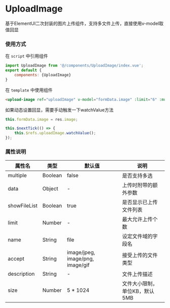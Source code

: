 # UploadImage
基于ElementUI二次封装的图片上传组件，支持多文件上传，直接使用v-model取值回显

### 使用方式

在 ``script`` 中引用组件 

```javascript
import UploadImage from '@/components/UploadImage/index.vue';
export default {
    components: {UploadImage}
}
```

在 ``template`` 中使用组件

```html
<upload-image ref="uploadImage" v-model="formData.image" :limit="6" :multiple="true" description="建议上传600x600的图片，只能上传jpg/png/gif文件" />
```

如果动态设置回显，需要手动触发一下watchValue方法
```javascript
this.formData.image = res.image;

this.$nextTick(() => {
    this.$refs.uploadImage.watchValue();
});
```

### 属性说明

|属性名        |类型 |默认值  |说明                                           |
|---        |---- |---  |---                                            |
|multiple        |Boolean |false    |是否支持多选                                         |
|data     |Object |-    |上传时附带的额外参数                                       |
|showFileList      |Boolean |true    |是否显示已上传文件列表                                       |
|limit     |Number |-    |最大允许上传个数  |
|name      |String |file    |设定文件域的字段名  |
|accept        |String |image/jpeg, image/png, image/gif|接受上传的文件类型                                        |
|description  |String |-|文件上传描述                                        |
|size        |Number|5 * 1024  |文件大小限制，单位KB，默认5MB                                       |
